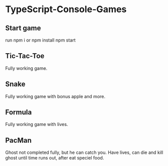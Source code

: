 # TypeScript-Console-Games

## Start game
run npm i or npm install
npm start

## Tic-Tac-Toe
Fully working game.

## Snake
Fully working game with bonus apple and more.

## Formula
Fully working game with lives.

## PacMan
Ghost not completed fully, but he can catch you. Have lives, can die and kill ghost until time runs out, after eat speciel food.
